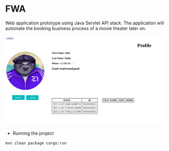 # FWA
Web application prototype using Java Servlet API stack. The application will automate the booking business process of a movie theater later on.

![Prifile FWA Screenshot](Screenshot_FWA.png)

- Running the project

```
mvn clean package cargo:run
```
